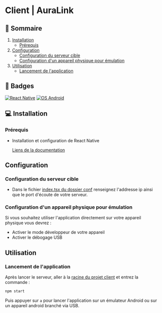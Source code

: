 # Client | AuraLink

## 📌 Sommaire
1. [Installation](#💻-installation)
    * [Prérequis](#prérequis)
2. [Configuration](#configuration)
    * [Configuration du serveur cible](#configuration-du-serveur-cible)
    * [Configuration d'un appareil physique pour émulation](#configuration-dun-appareil-physique-pour-émulation)
3. [Utilisation](#utilisation)
    * [Lancement de l'application](#lancement-de-lapplication)

## 🎯 Badges
[![React Native](https://img.shields.io/badge/Framework-ReactNative-blue.svg)](https://reactnative.dev/docs/environment-setup)
[![OS Android](https://img.shields.io/badge/OS-Android-yellow.svg)](https://www.android.com/intl/fr_fr/)


## 💻 Installation

### Prérequis

* Installation et configuration de React Native

    [Liens de la documentation](https://reactnative.dev/docs/environment-setup)


## Configuration

### Configuration du serveur cible

* Dans le fichier [index.tsx du dossier conf](./AuraLink/config/index.tsx) renseignez l'addresse ip ainsi que le port d'écoute de votre serveur.

### Configuration d'un appareil physique pour émulation

Si vous souhaitez utiliser l'application directement sur votre appareil physique vous devrez :

* Activer le mode développeur de votre appareil
* Activer le débogage USB

## Utilisation

### Lancement de l'application

Après lancer le serveur, aller à la [racine du projet client](./AuraLink/) et entrez la commande :

```bash
npm start
```
Puis appuyer sur ```a``` pour lancer l'application sur un émulateur Android ou sur un appareil android branché via USB.